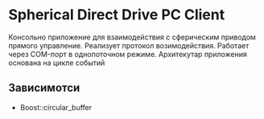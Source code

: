 # Spherical Direct Drive PC Client

Консольно приложение для взаимодействия с сферическим приводом прямого управление. Реализует протокол возимодействия. Работает через COM-порт в однопоточном режиме. Архитекутар приложения основана на цикле событий

## Зависимотси

* Boost::circular_buffer